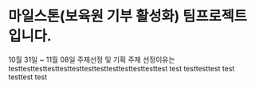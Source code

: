# 마일스톤(보육원 기부 활성화) 팀프로젝트입니다.
10월 31일 ~ 11월 08일 주제선정 및 기획
주제 선정이유는 
testtesttesttesttesttesttesttesttesttesttesttesttest
test
testtesttest
test
testtest
test
